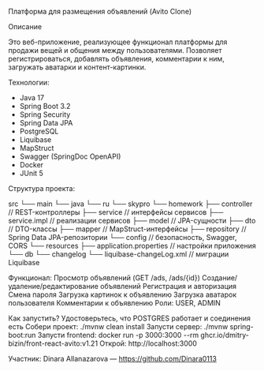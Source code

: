 Платформа для размещения объявлений (Avito Clone)

Описание

Это веб-приложение, реализующее функционал платформы для продажи вещей и общения между пользователями. Позволяет регистрироваться, добавлять объявления, комментарии к ним, загружать аватарки и контент-картинки.

Технологии:
- Java 17
- Spring Boot 3.2
- Spring Security
- Spring Data JPA
- PostgreSQL
- Liquibase
- MapStruct
- Swagger (SpringDoc OpenAPI)
- Docker
- JUnit 5

Структура проекта:

src
└── main
    └── java
        └── ru
            └── skypro
                └── homework
                    ├── controller       // REST-контроллеры
                    ├── service          // интерфейсы сервисов
                    ├── service.impl     // реализации сервисов
                    ├── model            // JPA-сущности
                    ├── dto              // DTO-классы
                    ├── mapper           // MapStruct-интерфейсы
                    ├── repository       // Spring Data JPA-репозитории
                    └── config           // безопасность, Swagger, CORS
└── resources
    ├── application.properties           // настройки приложения
    └── db
        └── changelog
            └── liquibase-changeLog.xml  // миграции Liquibase

  Функционал:
Просмотр объявлений (GET /ads, /ads/{id})
Создание/удаление/редактирование объявлений
Регистрация и авторизация
Смена пароля
Загрузка картинок к объявлению
Загрузка аватарок пользователя
Комментарии к объявлению
Роли: USER, ADMIN

  Как запустить?
Удостоверьтесь, что POSTGRES работает и соединения есть
Собери проект:  ./mvnw clean install
Запусти сервер:  ./mvnw spring-boot:run
Запусти frontend:  docker run -p 3000:3000 --rm ghcr.io/dmitry-bizin/front-react-avito:v1.21
Открой: http://localhost:3000

Участник:
Dinara Allanazarova — https://github.com/Dinara0113


